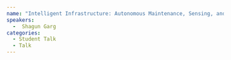 ```yaml
---
name: "Intelligent Infrastructure: Autonomous Maintenance, Sensing, and Remote Monitoring - Shagun Garg"
speakers:
  -  Shagun Garg
categories:
  - Student Talk
  - Talk
---
```


